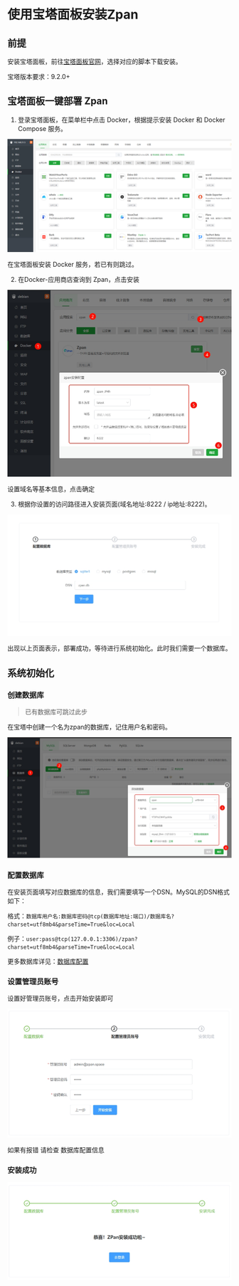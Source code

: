 # 使用宝塔面板安装Zpan

## 前提

安装宝塔面板，前往[宝塔面板官网](https://www.bt.cn/u/Z2PlVN)，选择对应的脚本下载安装。

宝塔版本要求：9.2.0+

## 宝塔面板一键部署 Zpan

1. 登录宝塔面板，在菜单栏中点击 Docker，根据提示安装 Docker 和 Docker Compose 服务。

![alt text](images/image.png)

在宝塔面板安装 Docker 服务，若已有则跳过。

2. 在Docker-应用商店查询到 Zpan，点击安装

![000](../static/images/set-storage/000.jpg)

设置域名等基本信息，点击确定

3. 根据你设置的访问路径进入安装页面(域名地址:8222 / ip地址:8222)。

![001](../static/images/set-storage/001.jpg)

出现以上页面表示，部署成功，等待进行系统初始化。此时我们需要一个数据库。

## 系统初始化

### 创建数据库

> 已有数据库可跳过此步

在宝塔中创建一个名为zpan的数据库，记住用户名和密码。

![004](../static/images/set-storage/004.jpg)


### 配置数据库

在安装页面填写对应数据库的信息，我们需要填写一个DSN。MySQL的DSN格式如下：

格式：`数据库用户名:数据库密码@tcp(数据库地址:端口)/数据库名?charset=utf8mb4&parseTime=True&loc=Local`

例子：`user:pass@tcp(127.0.0.1:3306)/zpan?charset=utf8mb4&parseTime=True&loc=Local`

更多数据库详见：[数据库配置](/config?id=dsn)

### 设置管理员账号

设置好管理员账号，点击开始安装即可

![002](../static/images/set-storage/002.jpg)

如果有报错 请检查 数据库配置信息

### 安装成功

![003](../static/images/set-storage/003.jpg)

